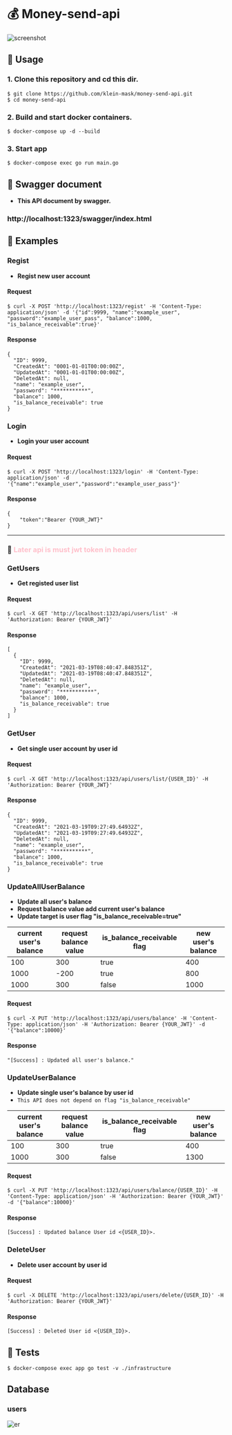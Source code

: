 # 💰 Money-send-api
![screenshot](https://user-images.githubusercontent.com/50162453/111762376-4c5cc000-88e4-11eb-8f92-5d321dff08c8.png)

## 🍺 Usage

### 1. Clone this repository and cd this dir.
```
$ git clone https://github.com/klein-mask/money-send-api.git
$ cd money-send-api
```

### 2. Build and start docker containers.
```
$ docker-compose up -d --build
```

### 3. Start app
```
$ docker-compose exec go run main.go
```

## 📘 Swagger document
- **This API document by swagger.**
### http://localhost:1323/swagger/index.html

## 🎁 Examples
### Regist
- **Regist new user account**

#### Request
```
$ curl -X POST 'http://localhost:1323/regist' -H 'Content-Type: application/json' -d '{"id":9999, "name":"example_user", "password":"example_user_pass", "balance":1000, "is_balance_receivable":true}'
```

#### Response
```
{
  "ID": 9999,
  "CreatedAt": "0001-01-01T00:00:00Z",
  "UpdatedAt": "0001-01-01T00:00:00Z",
  "DeletedAt": null,
  "name": "example_user",
  "password": "***********",
  "balance": 1000,
  "is_balance_receivable": true
}
```
### Login
- **Login your user account**

#### Request
```
$ curl -X POST 'http://localhost:1323/login' -H 'Content-Type: application/json' -d '{"name":"example_user","password":"example_user_pass"}'
```

#### Response
```
{
    "token":"Bearer {YOUR_JWT}"
}
```

---

### 💭 <span style="color: pink;">Later api is must jwt token in header</span>

### GetUsers
- **Get registed user list**

#### Request
```
$ curl -X GET 'http://localhost:1323/api/users/list' -H 'Authorization: Bearer {YOUR_JWT}'
```

#### Response
```
[
  {
    "ID": 9999,
    "CreatedAt": "2021-03-19T08:40:47.848351Z",
    "UpdatedAt": "2021-03-19T08:40:47.848351Z",
    "DeletedAt": null,
    "name": "example_user",
    "password": "***********",
    "balance": 1000,
    "is_balance_receivable": true
  }
]
```

### GetUser
- **Get single user account by user id**

#### Request
```
$ curl -X GET 'http://localhost:1323/api/users/list/{USER_ID}' -H 'Authorization: Bearer {YOUR_JWT}'
```

#### Response
```
{
  "ID": 9999,
  "CreatedAt": "2021-03-19T09:27:49.64932Z",
  "UpdatedAt": "2021-03-19T09:27:49.64932Z",
  "DeletedAt": null,
  "name": "example_user",
  "password": "***********",
  "balance": 1000,
  "is_balance_receivable": true
}
```

### UpdateAllUserBalance
- **Update all user's balance**
- **Request balance value add current user's balance**
- **Update target is user flag "is_balance_receivable=true"**

|  current user's balance  |  request balance value  | is_balance_receivable flag | new user's balance |
| ---- | ---- | ---- | ---- |
|  100  |  300  |  true  |  400  |
|  1000  |  -200  |  true  |  800  |
|  1000  |  300  |  false  |  1000  |

#### Request
```
$ curl -X PUT 'http://localhost:1323/api/users/balance' -H 'Content-Type: application/json' -H 'Authorization: Bearer {YOUR_JWT}' -d '{"balance":10000}'
```

#### Response
```
"[Success] : Updated all user's balance."
```

### UpdateUserBalance
- **Update single user's balance by user id**
- `This API does not depend on flag "is_balance_receivable"`

|  current user's balance  |  request balance value  | is_balance_receivable flag | new user's balance |
| ---- | ---- | ---- | ---- |
|  100  |  300  |  true  |  400  |
|  1000  |  300  |  false  |  1300  |

#### Request
```
$ curl -X PUT 'http://localhost:1323/api/users/balance/{USER_ID}' -H 'Content-Type: application/json' -H 'Authorization: Bearer {YOUR_JWT}' -d '{"balance":10000}'
```

#### Response
```
[Success] : Updated balance User id <{USER_ID}>.
```

### DeleteUser
- **Delete user account by user id**

#### Request
```
$ curl -X DELETE 'http://localhost:1323/api/users/delete/{USER_ID}' -H 'Authorization: Bearer {YOUR_JWT}'
```

#### Response
```
[Success] : Deleted User id <{USER_ID}>.
```

## 🏧 Tests
```
$ docker-compose exec app go test -v ./infrastructure
```

## Database
### users
![er](https://user-images.githubusercontent.com/50162453/111763130-1d931980-88e5-11eb-98c9-cd2cc7520f8c.png)
